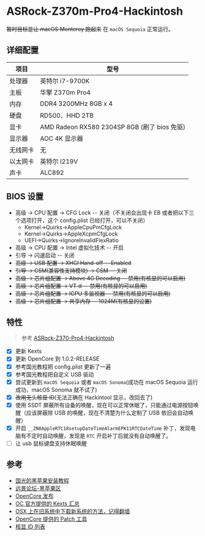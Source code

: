 # ASRock-Z370m-Pro4-Hackintosh

~~暂时目标是让 macOS Monterey 跑起来~~
在 `macOS Sequoia` 正常运行。

## 详细配置

|项目|型号|
|----|----|
|处理器| 英特尔 i7-9700K|
|主板|华擎 Z370m Pro4|
|内存|DDR4 3200MHz 8GB x 4|
|硬盘|RD500、HHD 2TB|
|显卡|AMD Radeon RX580 2304SP 8GB (刷了 bios 免驱)|
|显示器|AOC 4K 显示器|
|无线网卡	|无|
|以太网卡	|英特尔 I219V|
|声卡|ALC892|

## BIOS 设置

- 高级 -> CPU 配置 -> CFG Lock -- 关闭（不关闭会出现卡 EB 或者把以下三个选项打开，这个 config.plist 已经打开，可以不关闭）
    + Kernel->Quirks->AppleCpuPmCfgLock
    + Kernel->Quirks->AppleXcpmCfgLock
    + UEFI->Quirks->IgnoreInvalidFlexRatio
- 高级 -> CPU 配置 -> Intel 虚拟化技术 -- 开启
- 引导 -> 闪速启动 -- 关闭
- ~~高级 -> USB 配置 -> XHCI Hand-off -- Enabled~~
- ~~引导 -> CSM(兼容性支持模块) -> CSM -- 关闭~~
- ~~高级 -> 芯片组配置 -> Above 4G Decoding -- 禁用(有核显的可以启用)~~
- ~~高级 -> 芯片组配置 -> VT-d -- 禁用(有核显的可以启用)~~
- ~~高级 -> 芯片组配置 -> IGPU 多监视器 -- 禁用(有核显的可以启用)~~
- ~~高级 -> 芯片组配置 -> 共享内存 -- 1024M(有核显的设置)~~

## 特性

> 参考 [ASRock-Z370-Pro4-Hackintosh](https://github.com/athlonreg/ASRock-Z370-Pro4-Hackintosh)

- [x] 更新 Kexts
- [x] 更新 OpenCore 到 1.0.2-RELEASE
- [x] 参考国光教程把 config.plist 更新了一遍
- [x] 参考国光教程把自定义 USB 驱动
- [x] 尝试更新到 `macOS Sequoia` 或者 `macOS Sonoma`(成功在 macOS Sequoia 运行成功，macOS Sonoma 就不试了)
- [x] ~~改用无头核显 ID~~(无法正确在 Hackintool 显示，改回去了)
- [x] 使用 SSDT 屏蔽所有设备的唤醒，现在可以正常休眠了，只能通过电源按钮唤醒（应该屏蔽除 USB 的唤醒，现在不清楚为什么定制了 USB 依旧会自动唤醒）
- [x] 开启 `__ZN8AppleRTC18setupDateTimeAlarmEPK11RTCDateTime` 补丁，发现电脑有不定时自动唤醒，发现是 `RTC` 开启补丁后就没有自动唤醒了。
- [ ] 让 usb 鼠标键盘支持休眠唤醒

## 参考

- [国光的黑苹果安装教程](https://apple.sqlsec.com/)
- [远景论坛-黑苹果区](https://bbs.pcbeta.com/forum.php?gid=86)
- [OpenCore 发布](https://github.com/acidanthera/OpenCorePkg)
- [OC 官方提供的 Kexts 汇总](https://dortania.github.io/builds/)
- [OSX 上在旧系统中下载新系统的方法，记得翻墙](https://github.com/ninxsoft/Mist)
- [OpenCore 提供的 Patch 工具](https://github.com/dortania/OpenCore-Legacy-Patcher)
- [核显 ID 列表](https://blog.daliansky.net/Intel-core-display-platformID-finishing.html)